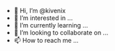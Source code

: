 - 👋 Hi, I’m @kivenix
- 👀 I’m interested in ...
- 🌱 I’m currently learning ...
- 💞️ I’m looking to collaborate on ...
- 📫 How to reach me ...

<!---
kivenix/kivenix is a ✨ special ✨ repository because its `README.md` (this file) appears on your GitHub profile.
You can click the Preview link to take a look at your changes.
--->
